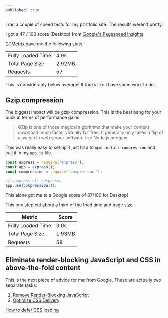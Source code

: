 ```yaml
---
published: true
---
```

I ran a couple of speed tests for my portfolio site. The results weren't pretty.

I got a 47 / 100 score (Desktop) from [Google's Pagespeed Insights](https://developers.google.com/speed/pagespeed/insights/).

[GTMetrix](https://gtmetrix.com/) gave me the following stats.

|   |   |
|--------------------|--------|
| Fully Loaded Time  | 4.9s   |
| Total Page Size    | 2.92MB |
| Requests           | 57     |

This is considerably below average! It looks like I have some work to do.

## Gzip compression

The biggest impact will be gzip compression. This is the best bang for your buck in terms of performance gains.

> GZip is one of those magical algorithms that make your content download much faster virtually for free. It generally only takes a flip of a switch in web server software like Node.js or nginx.

This was really easy to set up. I just had to `npm install compression` and call it in my `app.js` file.

```javascript
const express = require('express');
const app = express();
const compression = require('compression');

// compress all responses
app.use(compression());
```

This alone got me to a Google score of 87/100 for Desktop!

This one step cut about a third of the load time and page size.


| Metric  | Score    |
|--------------------|--------|
| Fully Loaded Time  | 3.0s    |
| Total Page Size    | 1.93MB |
| Requests           | 58      |


## Eliminate render-blocking JavaScript and CSS in above-the-fold content

This is the next piece of advice for me from Google. These are actually two separate tasks:

1. [Remove Render-Blocking JavaScript](https://developers.google.com/speed/docs/insights/BlockingJS)
2. [Optimize CSS Delivery](https://developers.google.com/speed/docs/insights/OptimizeCSSDelivery)

[How to defer CSS loading](https://www.giftofspeed.com/defer-loading-css/)
